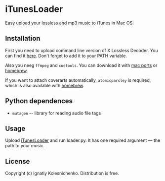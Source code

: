 iTunesLoader
============

Easy upload your lossless and mp3 music to iTunes in Mac OS.

Installation
------------

First you need to upload command line version of X Lossless Decoder.
You can find it [here](http://tmkk.pv.land.to/xld/index_e.html).
Don't forget to add it to your PATH variable.

Also you neeg `ffmpeg` and `cuetools`. You can download it with [mac ports](http://guide.macports.org/)
or [homebrew](http://mxcl.github.com/homebrew/).

If you want to attach coverarts automatically, `atomicparsley` is required, which is also available with
[homebrew](http://mxcl.github.com/homebrew/).


Python dependences
------------------

  * `mutagen` -- library for reading audio file tags

Usage
-----

Upload [iTunesLoader]() and run loader.py. It has one required argument — the path to your music.


License
-------

Copyright (c) Ignatiy Kolesnichenko. Distribution is free.
